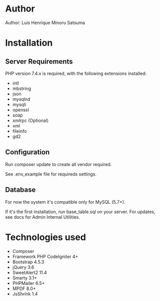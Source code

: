 # Author

Author: Luis Henrique Minoru Satsuma

# Installation

## Server Requirements

PHP version 7.4.x is required, with the following extensions installed: 

- intl
- mbstring
- json
- mysqlnd
- mysqli
- openssl
- soap
- xmlrpc (Optional)
- xml
- fileinfo
- gd2

## Configuration

Run composer update to create all vendor required.

See .env_example file for requireds settings.

## Database

For now the system it's compatible only for MySQL (5.7+).

If it's the first installation, run base_table.sql on your server. For updates, see docs for Admin Internal Utilities.

# Technologies used

- Composer
- Framework PHP CodeIgniter 4+
- Bootstrap 4.5.3
- jQuery 3.6
- SweetAlert2 11.4
- Smarty 3.1+
- PHPMailer 6.5+
- MPDF 8.0+
- JsShrink 1.4